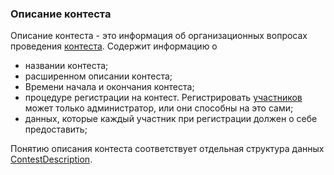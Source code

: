 ### Описание контеста ###
Описание контеста - это информация об организационных вопросах проведения [контеста](Contest.md). Содержит информацию о
  * названии контеста;
  * расширенном описании контеста;
  * Времени начала и окончания контеста;
  * процедуре регистрации на контест. Регистрировать [участников](Participant.md) может только администратор, или они способны на это сами;
  * данных, которые каждый участник при регистрации должен о себе предоставить;

Понятию описания контеста соответствует отдельная структура данных [ContestDescription](ContestDescription.md).
